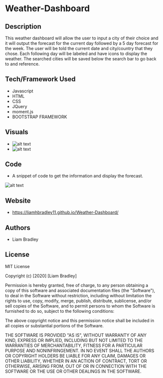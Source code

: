 # Weather-Dashboard

## **Description**

This weather dashboard will allow the user to input a city of their choice and it will output the forecast for the current day followed by a 5 day forecast for the week.  The user will be told the current date and city/country that they chose.  Each following day will be labeled and have icons to display the weather.  The searched cities will be saved below the search bar to go back to and reference.

## **Tech/Framework Used**

* Javascript
* HTML
* CSS
* JQuery
* moment.js
* BOOTSTRAP FRAMEWORK

## **Visuals**
* ![alt text](https://i.paste.pics/e07ae3ad544b67985b08a53c9de6ad1b.png)
* ![alt text](https://i.paste.pics/5395d6c3f3a6960f4e069d78198ce867.png)

## **Code**
* A snippet of code to get the information and display the forecast.

![alt text](https://i.paste.pics/b304c98be5e7ae82ff8f9a08a88d318d.png)


## **Website**

*  https://liamhbradley11.github.io/Weather-Dashboard/

## **Authors**

* Liam Bradley

## **License** 

MIT License

Copyright (c) [2020] [Liam Bradley]

Permission is hereby granted, free of charge, to any person obtaining a copy
of this software and associated documentation files (the "Software"), to deal
in the Software without restriction, including without limitation the rights
to use, copy, modify, merge, publish, distribute, sublicense, and/or sell
copies of the Software, and to permit persons to whom the Software is
furnished to do so, subject to the following conditions:

The above copyright notice and this permission notice shall be included in all
copies or substantial portions of the Software.

THE SOFTWARE IS PROVIDED "AS IS", WITHOUT WARRANTY OF ANY KIND, EXPRESS OR
IMPLIED, INCLUDING BUT NOT LIMITED TO THE WARRANTIES OF MERCHANTABILITY,
FITNESS FOR A PARTICULAR PURPOSE AND NONINFRINGEMENT. IN NO EVENT SHALL THE
AUTHORS OR COPYRIGHT HOLDERS BE LIABLE FOR ANY CLAIM, DAMAGES OR OTHER
LIABILITY, WHETHER IN AN ACTION OF CONTRACT, TORT OR OTHERWISE, ARISING FROM,
OUT OF OR IN CONNECTION WITH THE SOFTWARE OR THE USE OR OTHER DEALINGS IN THE
SOFTWARE.